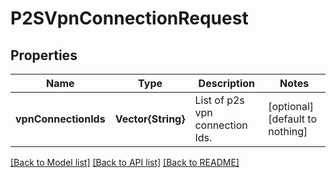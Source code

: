 # P2SVpnConnectionRequest


## Properties
Name | Type | Description | Notes
------------ | ------------- | ------------- | -------------
**vpnConnectionIds** | **Vector{String}** | List of p2s vpn connection Ids. | [optional] [default to nothing]


[[Back to Model list]](../README.md#models) [[Back to API list]](../README.md#api-endpoints) [[Back to README]](../README.md)


